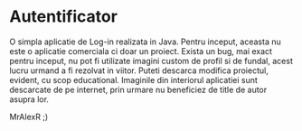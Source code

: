 # Autentificator

O simpla aplicatie de Log-in realizata in Java.
Pentru inceput, aceasta nu este o aplicatie comerciala ci doar un proiect.
Exista un bug, mai exact pentru inceput, nu pot fi utilizate imagini custom de profil si de fundal, acest lucru urmand a fi rezolvat in viitor.
Puteti descarca modifica proiectul, evident, cu scop educational.
Imaginile din interiorul aplicatiei sunt descarcate de pe internet, prin urmare nu beneficiez de title de autor asupra lor.

MrAlexR ;)
